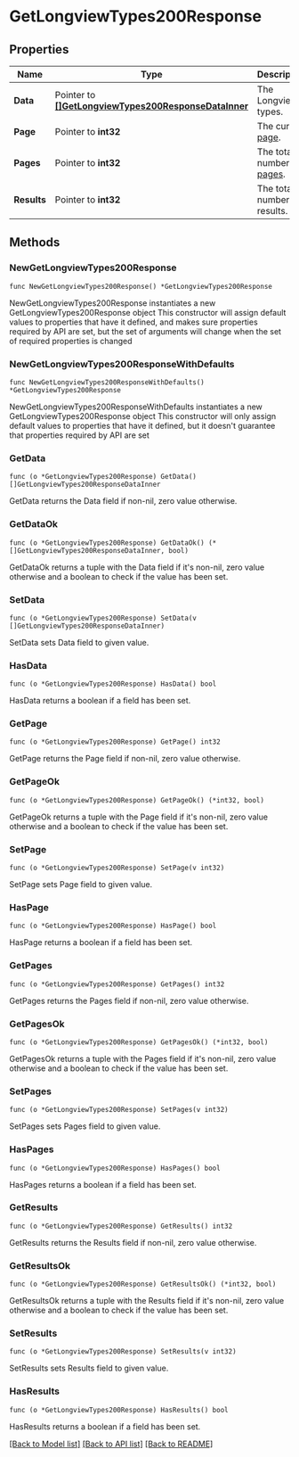 # GetLongviewTypes200Response

## Properties

Name | Type | Description | Notes
------------ | ------------- | ------------- | -------------
**Data** | Pointer to [**[]GetLongviewTypes200ResponseDataInner**](GetLongviewTypes200ResponseDataInner.md) | The Longview types. | [optional] 
**Page** | Pointer to **int32** | The current [page](https://techdocs.akamai.com/linode-api/reference/pagination). | [optional] [readonly] 
**Pages** | Pointer to **int32** | The total number of [pages](https://techdocs.akamai.com/linode-api/reference/pagination). | [optional] [readonly] 
**Results** | Pointer to **int32** | The total number of results. | [optional] [readonly] 

## Methods

### NewGetLongviewTypes200Response

`func NewGetLongviewTypes200Response() *GetLongviewTypes200Response`

NewGetLongviewTypes200Response instantiates a new GetLongviewTypes200Response object
This constructor will assign default values to properties that have it defined,
and makes sure properties required by API are set, but the set of arguments
will change when the set of required properties is changed

### NewGetLongviewTypes200ResponseWithDefaults

`func NewGetLongviewTypes200ResponseWithDefaults() *GetLongviewTypes200Response`

NewGetLongviewTypes200ResponseWithDefaults instantiates a new GetLongviewTypes200Response object
This constructor will only assign default values to properties that have it defined,
but it doesn't guarantee that properties required by API are set

### GetData

`func (o *GetLongviewTypes200Response) GetData() []GetLongviewTypes200ResponseDataInner`

GetData returns the Data field if non-nil, zero value otherwise.

### GetDataOk

`func (o *GetLongviewTypes200Response) GetDataOk() (*[]GetLongviewTypes200ResponseDataInner, bool)`

GetDataOk returns a tuple with the Data field if it's non-nil, zero value otherwise
and a boolean to check if the value has been set.

### SetData

`func (o *GetLongviewTypes200Response) SetData(v []GetLongviewTypes200ResponseDataInner)`

SetData sets Data field to given value.

### HasData

`func (o *GetLongviewTypes200Response) HasData() bool`

HasData returns a boolean if a field has been set.

### GetPage

`func (o *GetLongviewTypes200Response) GetPage() int32`

GetPage returns the Page field if non-nil, zero value otherwise.

### GetPageOk

`func (o *GetLongviewTypes200Response) GetPageOk() (*int32, bool)`

GetPageOk returns a tuple with the Page field if it's non-nil, zero value otherwise
and a boolean to check if the value has been set.

### SetPage

`func (o *GetLongviewTypes200Response) SetPage(v int32)`

SetPage sets Page field to given value.

### HasPage

`func (o *GetLongviewTypes200Response) HasPage() bool`

HasPage returns a boolean if a field has been set.

### GetPages

`func (o *GetLongviewTypes200Response) GetPages() int32`

GetPages returns the Pages field if non-nil, zero value otherwise.

### GetPagesOk

`func (o *GetLongviewTypes200Response) GetPagesOk() (*int32, bool)`

GetPagesOk returns a tuple with the Pages field if it's non-nil, zero value otherwise
and a boolean to check if the value has been set.

### SetPages

`func (o *GetLongviewTypes200Response) SetPages(v int32)`

SetPages sets Pages field to given value.

### HasPages

`func (o *GetLongviewTypes200Response) HasPages() bool`

HasPages returns a boolean if a field has been set.

### GetResults

`func (o *GetLongviewTypes200Response) GetResults() int32`

GetResults returns the Results field if non-nil, zero value otherwise.

### GetResultsOk

`func (o *GetLongviewTypes200Response) GetResultsOk() (*int32, bool)`

GetResultsOk returns a tuple with the Results field if it's non-nil, zero value otherwise
and a boolean to check if the value has been set.

### SetResults

`func (o *GetLongviewTypes200Response) SetResults(v int32)`

SetResults sets Results field to given value.

### HasResults

`func (o *GetLongviewTypes200Response) HasResults() bool`

HasResults returns a boolean if a field has been set.


[[Back to Model list]](../README.md#documentation-for-models) [[Back to API list]](../README.md#documentation-for-api-endpoints) [[Back to README]](../README.md)


